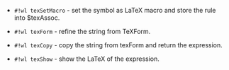 <!-- TeXConvert.wl -->

* `#!wl texSetMacro` - set the symbol as LaTeX macro and store the rule into $texAssoc.


<!-- TeXShow.wl -->

* `#!wl texForm` - refine the string from TeXForm.

* `#!wl texCopy` - copy the string from texForm and return the expression.

* `#!wl texShow` - show the LaTeX of the expression.